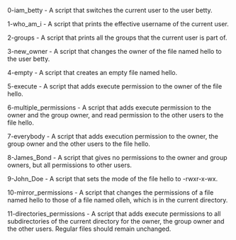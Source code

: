 0-iam_betty - A script that switches the current user to the user betty. 

1-who_am_i - A script that prints the effective username of the current user.

2-groups - A script that prints all the groups that the current user is part of.

3-new_owner - A script that changes the owner of the file named hello to the user betty.

4-empty - A script that creates an empty file named hello.

5-execute - A script that adds execute permission to the owner of the file hello.

6-multiple_permissions - A script that adds execute permission to the owner and the group owner, and read permission to the other users to the file hello.

7-everybody - A script that adds execution permission to the owner, the group owner and the other users to the file hello.

8-James_Bond - A script that gives no permissions to the owner and group owners, but all permissions to other users.

9-John_Doe - A script that sets the mode of the file hello to -rwxr-x-wx.

10-mirror_permissions - A script that changes the permissions of a file named hello to those of a file named olleh, which is in the current directory.

11-directories_permissions - A script that adds execute permissions to all subdirectories of the current directory for the owner, the group owner and the other users. Regular files should remain unchanged.

